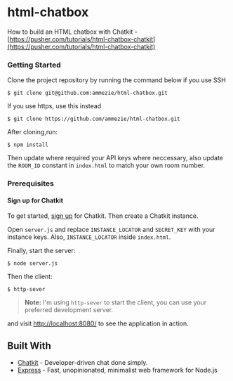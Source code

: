 # html-chatbox

How to build an HTML chatbox with Chatkit - [https://pusher.com/tutorials/html-chatbox-chatkit](https://pusher.com/tutorials/html-chatbox-chatkit)

### Getting Started

Clone the project repository by running the command below if you use SSH

```
$ git clone git@github.com:ammezie/html-chatbox.git
```

If you use https, use this instead

```
$ git clone https://github.com/ammezie/html-chatbox.git
```

After cloning,run:

```
$ npm install
```

Then update where required your API keys where neccessary, also update the
`ROOM_ID` constant in `index.html` to match your own room number.

### Prerequisites

#### Sign up for Chatkit

To get started, [sign up](https://pusher.com/chatkit#sign-up) for Chatkit. Then create a Chatkit instance.

Open `server.js` and replace `INSTANCE_LOCATOR` and `SECRET_KEY` with your instance keys. Also, `INSTANCE_LOCATOR` inside `index.html`.


Finally, start the server:

```
$ node server.js
```

Then the client:

```
$ http-sever
```

> **Note:** I'm using `http-sever` to start the client, you can use your preferred development server.


and visit [http://localhost:8080/](http://localhost:8080/) to see the application in action.

## Built With

* [Chatkit](https://pusher.com/chatkit) - Developer-driven chat done simply.
* [Express](https://expressjs.com) - Fast, unopinionated, minimalist web framework for Node.js
